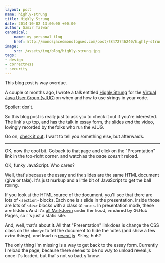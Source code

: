 ```yaml
---
layout: post
name: highly-strung
title: Highly Strung
date: 2014-10-02 13:00:00 +00:00
author: Samir Talwar
canonical:
    name: my personal blog
    href: http://monospacedmonologues.com/post/98472746240/highly-strung
image:
    src: /assets/img/blog/highly-strung.jpg
tags:
- design
- correctness
- security
---
```


This blog post is way overdue.

A couple of months ago, I wrote a talk entitled [Highly Strung][] for the [Virtual Java User Group (vJUG)][Virtual Java User Group] on when and how to use strings in your code.

Spoiler: don't.

So this blog post is really just to ask you to check it out if you're interested. The link's up top, and has the talk in essay form, the slides *and* the video, lovingly recorded by the folks who run the vJUG.

Go on, [check it out][Highly Strung]. I want to tell you something else, but afterwards.

---

OK, now the cool bit. Go back to that page and click on the "Presentation" link in the top-right corner, and watch as the page *doesn't* reload.

OK, funky JavaScript. Who cares?

Well, that's because the essay and the slides are the same HTML document (give or take). It's just markup and a little bit of JavaScript to get the ball rolling.

If you look at the HTML source of the document, you'll see that there are lots of `<section>` blocks. Each one is a slide in the presentation. Inside those are lots of `<div>` blocks with a class of `notes`. In presentation mode, these are hidden. And it's [all Markdown][index.md] under the hood, rendered by GitHub Pages, so it's just a static site.

And, well, that's about it. All that "Presentation" link does is change the CSS class on the `<body>` to tell the document to hide the notes (and show a few extra things), and load up [reveal.js][]. Shiny, huh?

The only thing I'm missing is a way to get back to the essay form. Currently I reload the page, because there seems to be no way to unload reveal.js once it's loaded, but that's not so bad, y'know.

[Highly Strung]: http://samirtalwar.github.io/talks/highly-strung.html
[index.md]: https://github.com/SamirTalwar/talks/blob/gh-pages/index.md

[Virtual Java User Group]: http://virtualjug.com/
[reveal.js]: https://github.com/hakimel/reveal.js
